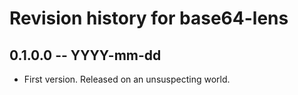 # Revision history for base64-lens

## 0.1.0.0 -- YYYY-mm-dd

* First version. Released on an unsuspecting world.
